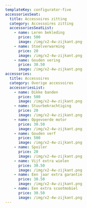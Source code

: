 ```yaml
---
templateKey: configurator-five
accessoriesSeat:
  title: Accessoires zitting
  category: Accessoires zitting
  accessoriesSeatList:
    - name: Leren bekleding
      price: 500
      image: /img/x2-4w-zijkant.png
    - name: Stoelverwarming
      price: 20
      image: /img/x2-4w-zijkant.png
    - name: Gouden vering
      price: 30.50
      image: /img/x2-4w-zijkant.png
accessories:
  title: Accessoires
  category: Overige accessoires
  accessoriesList:
    - name: Dikke banden
      price: 500
      image: /img/x2-4w-zijkant.png
    - name: Stuurbekrachtiging
      price: 20
      image: /img/x2-4w-zijkant.png
    - name: Opgevoerde motor
      price: 30.50
      image: /img/x2-4w-zijkant.png
    - name: Gouden verf
      price: 500
      image: /img/x2-4w-zijkant.png
    - name: Spoiler
      price: 20
      image: /img/x2-4w-zijkant.png
    - name: Vijf extra wielen
      price: 30.50
      image: /img/x2-4w-zijkant.png
    - name: Een jaar extra garantie
      price: 30.50
      image: /img/x2-4w-zijkant.png
    - name: Een extra scootmobiel
      price: 30.50
      image: /img/x2-4w-zijkant.png
---
```

